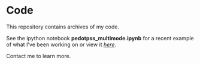 # Code

This repository contains archives of my code. 

See the ipython notebook **pedotpss_multimode.ipynb** for a recent example of what I've been working on or view it *[here](https://nbviewer.jupyter.org/github/ericmuckley/code/blob/master/pedotpss_multimode.ipynb)*.

Contact me to learn more.
